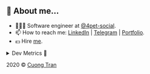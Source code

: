 ## 🦄 About me...

- 🧑🏻‍💻 Software engineer at [@4pet-social](https://github.com/4pet-social).
- 📫 How to reach me: [LinkedIn](https://linkedin.com/in/103cuong) | [Telegram](https://t.me/cuong103) | [Portfolio](https://103cuong.github.io/).
- 💵 Hire [me](mailto:103cuong@gmail.com).

<details><summary>Dev Metrics 💅</summary>

<!--START_SECTION:waka-->
![Profile Views](http://img.shields.io/badge/Profile%20Views-41-blue)

![Lines of code](https://img.shields.io/badge/From%20Hello%20World%20I%27ve%20Written-17.6%20million%20lines%20of%20code-blue)

**🐱 My Github Data** 

> 🏆 2,748 Contributions in the Year 2020
 > 
> 📦 503.1 kB Used in Github's Storage 
 > 
> 💼 Opted to Hire
 > 
> 📜 161 Public Repositories
 > 
> 🔑 0 Private Repository 
 > 
**I'm a Night 🦉** 

```text
🌞 Morning    38 commits     ██░░░░░░░░░░░░░░░░░░░░░░░   9.45% 
🌆 Daytime    124 commits    ███████░░░░░░░░░░░░░░░░░░   30.85% 
🌃 Evening    147 commits    █████████░░░░░░░░░░░░░░░░   36.57% 
🌙 Night      93 commits     █████░░░░░░░░░░░░░░░░░░░░   23.13%

```
📅 **I'm Most Productive on Thursday** 

```text
Monday       48 commits     ███░░░░░░░░░░░░░░░░░░░░░░   11.94% 
Tuesday      61 commits     ███░░░░░░░░░░░░░░░░░░░░░░   15.17% 
Wednesday    40 commits     ██░░░░░░░░░░░░░░░░░░░░░░░   9.95% 
Thursday     82 commits     █████░░░░░░░░░░░░░░░░░░░░   20.4% 
Friday       57 commits     ███░░░░░░░░░░░░░░░░░░░░░░   14.18% 
Saturday     51 commits     ███░░░░░░░░░░░░░░░░░░░░░░   12.69% 
Sunday       63 commits     ████░░░░░░░░░░░░░░░░░░░░░   15.67%

```


📊 **This Week I Spent My Time On** 

```text
⌚︎ Time Zone: Asia/Ho_Chi_Minh

💬 Programming Languages: 
Java                     10 hrs 6 mins       █████████░░░░░░░░░░░░░░░░   35.5% 
JSON                     7 hrs 34 mins       ██████░░░░░░░░░░░░░░░░░░░   26.64% 
YAML                     5 hrs 1 min         ████░░░░░░░░░░░░░░░░░░░░░   17.64% 
JavaScript               1 hr 25 mins        █░░░░░░░░░░░░░░░░░░░░░░░░   5.02% 
Other                    1 hr 4 mins         █░░░░░░░░░░░░░░░░░░░░░░░░   3.79%

🔥 Editors: 
VS Code                  15 hrs 26 mins      █████████████░░░░░░░░░░░░   54.22% 
IntelliJ                 11 hrs 13 mins      █████████░░░░░░░░░░░░░░░░   39.43% 
WebStorm                 1 hr 47 mins        █░░░░░░░░░░░░░░░░░░░░░░░░   6.27% 
DataGrip                 1 min               ░░░░░░░░░░░░░░░░░░░░░░░░░   0.08%

💻 Operating System: 
Mac                      16 hrs 54 mins      ██████████████░░░░░░░░░░░   59.4% 
Linux                    11 hrs 33 mins      ██████████░░░░░░░░░░░░░░░   40.6%

```

**I Mostly Code in TypeScript** 

```text
TypeScript               44 repos            ███████████░░░░░░░░░░░░░░   44.44% 
JavaScript               23 repos            █████░░░░░░░░░░░░░░░░░░░░   23.23% 
Go                       18 repos            ████░░░░░░░░░░░░░░░░░░░░░   18.18% 
Shell                    3 repos             ░░░░░░░░░░░░░░░░░░░░░░░░░   3.03% 
Dart                     2 repos             ░░░░░░░░░░░░░░░░░░░░░░░░░   2.02%

```



<!--END_SECTION:waka-->
</details>

2020 © [Cuong Tran](https://github.com/103cuong)
